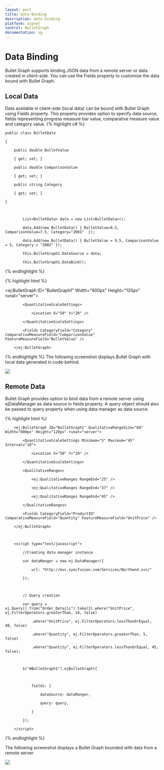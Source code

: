 ```yaml
---
layout: post
title: Data-Binding
description: data binding
platform: aspnet
control: BulletGraph	
documentation: ug
---
```


# Data Binding

Bullet Graph supports binding JSON data from a remote server or data created in client-side. You can use the Fields property to customize the data bound with Bullet Graph.

## Local Data

Data available in client-side (local data) can be bound with Bullet Graph using Fields property. This property provides option to specify data source, fields representing progress measure bar value, comparative measure value and category value. 
{% highlight c# %}



    public class BulletData

    {

        public double BulletValue

        { get; set; }

        public double ComparisonValue

        { get; set; }

        public string Category

        { get; set; }	

    }



            List<BulletData> data = new List<BulletData>();

            data.Add(new BulletData() { BulletValue=9.5, ComparisonValue=7.5, Category="2001"  });

            data.Add(new BulletData() { BulletValue = 9.5, ComparisonValue = 5, Category = "2002" });

            this.BulletGraph1.DataSource = data;

            this.BulletGraph1.DataBind();
{% endhighlight %}

{% highlight html %}

<ej:BulletGraph ID="BulletGraph1" Width="600px" Height="120px" runat="server">                        

            <QuantitativeScaleSettings>

                <Location X="50" Y="20" />

            </QuantitativeScaleSettings>

            <Fields CategoryField="Category" ComparativeMeasureField="ComparisonValue" FeatureMeasureField="BulletValue" />

        </ej:BulletGraph>


{% endhighlight %}
The following screenshot displays Bullet Graph with local data generated in code-behind.

![](Data-Binding_images/Data-Binding_img1.png)



## Remote Data

Bullet Graph provides option to bind data from a remote server using ejDataManager as data source in fields property. A query object should also be passed to query property when using data manager as data source.

{% highlight html %}


        <ej:BulletGraph ID="BulletGraph1" QualitativeRangeSize="60" Width="600px" Height="120px" runat="server">                        

            <QuantitativeScaleSettings Minimum="5" Maximum="45" Interval="10">

                <Location X="50" Y="20" />

            </QuantitativeScaleSettings>

            <QualitativeRanges>

                <ej:QualitativeRanges RangeEnd="25" />

                <ej:QualitativeRanges RangeEnd="37" />

                <ej:QualitativeRanges RangeEnd="45" />

            </QualitativeRanges>

            <Fields CategoryField="ProductID" ComparativeMeasureField="Quantity" FeatureMeasureField="UnitPrice" />

        </ej:BulletGraph>



        <script type="text/javascript">

            //Creating data manager instance

            var dataManger = new ej.DataManager({

                url: "http://mvc.syncfusion.com/Services/Northwnd.svc/"

            });



            // Query creation

            var query = ej.Query().from("Order_Details").take(3).where("UnitPrice", ej.FilterOperators.greaterThan, 18, false)

                .where("UnitPrice", ej.FilterOperators.lessThanOrEqual, 40, false)

                .where("Quantity", ej.FilterOperators.greaterThan, 5, false)

                .where("Quantity", ej.FilterOperators.lessThanOrEqual, 45, false);



            $("#BulletGraph1").ejBulletGraph({



                fields: {

                    dataSource: dataManger,

                    query: query,

                }

            });

        </script>

{% endhighlight  %}

The following screenshot displays a Bullet Graph bounded with data from a remote server

![](Data-Binding_images/Data-Binding_img2.png)  



